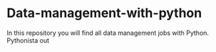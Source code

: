 # Data-management-with-python
In this repository you will find all data management jobs with Python. Pythonista out
